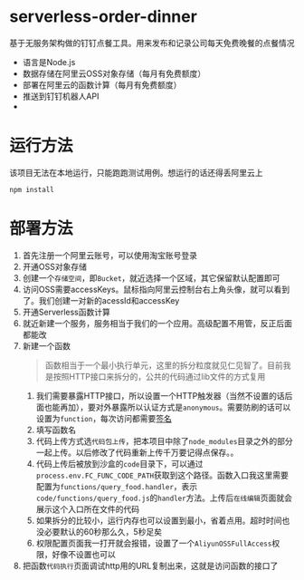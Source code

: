 # serverless-order-dinner
基于无服务架构做的钉钉点餐工具。用来发布和记录公司每天免费晚餐的点餐情况

- 语言是Node.js
- 数据存储在阿里云OSS对象存储（每月有免费额度）
- 部署在阿里云的函数计算（每月有免费额度）
- 推送到钉钉机器人API
- 

# 运行方法
该项目无法在本地运行，只能跑跑测试用例。想运行的话还得丢阿里云上
```
npm install
```

# 部署方法
1. 首先注册一个阿里云账号，可以使用淘宝账号登录
2. 开通OSS对象存储
3. 创建一个`存储空间`，即`Bucket`，就近选择一个区域，其它保留默认配置即可
4. 访问OSS需要accessKeys。鼠标指向阿里云控制台右上角头像，就可以看到了。我们创建一对新的acessId和accessKey
5. 开通Serverless函数计算
6. 就近新建一个服务，服务相当于我们的一个应用。高级配置不用管，反正后面都能改
7. 新建一个函数
    > 函数相当于一个最小执行单元，这里的拆分粒度就见仁见智了。目前我是按照HTTP接口来拆分的，公共的代码通过lib文件的方式复用
    1. 我们需要暴露HTTP接口，所以设置一个HTTP触发器（当然不设置的话后面也能再加），要对外暴露所以认证方式是`anonymous`。需要防刷的话可以设置为`function`，每次访问都需要[签名](https://help.aliyun.com/document_detail/71229.html?spm=5176.8663048.function-trigger.1.48f73edcfaHDTG)
    2. 填写函数名
    3. 代码上传方式选`代码包上传`，把本项目中除了`node_modules`目录之外的部分一起上传。以后修改了代码重新上传千万要记得点保存。。
    4. 代码上传后被放到沙盒的`code`目录下，可以通过`process.env.FC_FUNC_CODE_PATH`获取到这个路径。函数入口我这里需要配置为`functions/query_food.handler`，表示`code/functions/query_food.js`的`handler`方法。上传后`在线编辑`页面就会展示这个入口所在文件的代码
    5. 如果拆分的比较小，运行内存也可以设置到最小，省着点用。超时时间也没必要默认的60秒那么久，5秒足矣
    6. 权限配置页面我一打开就会报错，设置了一个`AliyunOSSFullAccess`权限，好像不设置也可以
8. 把函数`代码执行`页面调试http用的URL复制出来，这就是访问函数的接口了
